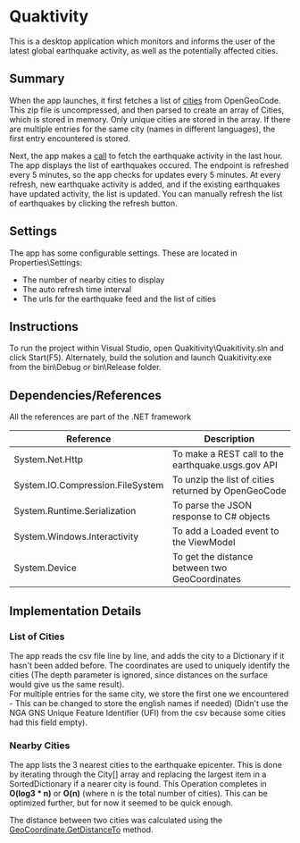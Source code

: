 # Quaktivity

This is a desktop application which monitors and informs the user of the latest global earthquake activity, as well as the potentially affected cities.

## Summary

When the app launches, it first fetches a list of [cities](http://www.opengeocode.org/download/worldcities.zip) from OpenGeoCode. 
This zip file is uncompressed, and then parsed to create an array of Cities, which is stored in memory.
Only unique cities are stored in the array. If there are multiple entries for the same city (names in different languages), the first entry encountered is stored.

Next, the app makes a [call](http://earthquake.usgs.gov/earthquakes/feed/v1.0/summary/all_hour.geojson) to fetch the earthquake activity in the last hour.
The app displays the list of earthquakes occured. The endpoint is refreshed every 5 minutes, so the app checks for updates every 5 minutes.
At every refresh, new earthquake activity is added, and if the existing earthquakes have updated activity, the list is updated. 
You can manually refresh the list of earthquakes by clicking the refresh button. 


## Settings

The app has some configurable settings. These are located in Properties\Settings:
- The number of nearby cities to display
- The auto refresh time interval
- The urls for the earthquake feed and the list of cities

## Instructions

To run the project within Visual Studio, open Quakitivity\Quakitivity.sln and click Start(F5).
Alternately, build the solution and launch Quakitivity.exe from the bin\Debug or bin\Release folder.

## Dependencies/References

All the references are part of the .NET framework

| Reference                         | Description										  |
| --------------------------------- | --------------------------------------------------- |
| System.Net.Http                   | To make a REST call to the earthquake.usgs.gov API  |
| System.IO.Compression.FileSystem	| To unzip the list of cities returned by OpenGeoCode |
| System.Runtime.Serialization		| To parse the JSON response to C# objects			  |
| System.Windows.Interactivity		| To add a Loaded event to the ViewModel			  |
| System.Device						| To get the distance between two GeoCoordinates	  |

## Implementation Details

### List of Cities

The app reads the csv file line by line, and adds the city to a Dictionary if it hasn't been added before. 
The coordinates are used to uniquely identify the cities (The depth parameter is ignored, since distances on the surface would give us the same result).  
For multiple entries for the same city, we store the first one we encountered - This can be changed to store the english names if needed)
(Didn't use the NGA GNS Unique Feature Identifier (UFI) from the csv because some cities had this field empty).

### Nearby Cities

The app lists the 3 nearest cities to the earthquake epicenter. 
This is done by iterating through the City[] array and replacing the largest item in a SortedDictionary if a nearer city is found.
This Operation completes in **O(log3 * n)** or  **O(n)** (where n is the total number of cities). 
This can be optimized further, but for now it seemed to be quick enough.

The distance between two cities was calculated using the [GeoCoordinate.GetDistanceTo](https://msdn.microsoft.com/en-us/library/system.device.location.geocoordinate.getdistanceto(v=vs.110).aspx) method.


